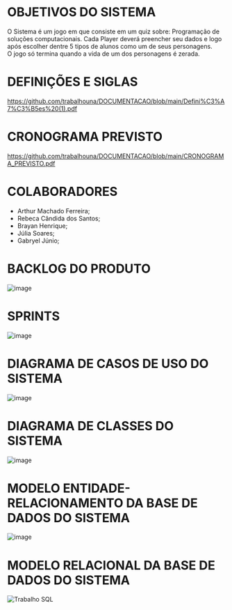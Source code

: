 # OBJETIVOS DO SISTEMA
O Sistema é um jogo em que consiste em um quiz sobre: Programação  de soluções computacionais. Cada Player deverá preencher seu dados e logo após escolher dentre 5 tipos de alunos como um de seus personagens.                          
O jogo só termina quando a vida de um dos personagens é zerada.
# DEFINIÇÕES E SIGLAS
https://github.com/trabalhouna/DOCUMENTACAO/blob/main/Defini%C3%A7%C3%B5es%20(1).pdf
# CRONOGRAMA PREVISTO
https://github.com/trabalhouna/DOCUMENTACAO/blob/main/CRONOGRAMA_PREVISTO.pdf
# COLABORADORES
- Arthur Machado Ferreira;
- Rebeca Cândida dos Santos;
- Brayan Henrique;
- Júlia Soares;
- Gabryel Júnio;
# BACKLOG DO PRODUTO
![image](https://user-images.githubusercontent.com/93957231/144930838-b9b09113-de83-483c-832f-56f6e1445031.png)

# SPRINTS
![image](https://user-images.githubusercontent.com/90733513/144957498-903e064d-3df5-49d3-91a8-064c7406dceb.png)

# DIAGRAMA DE CASOS DE USO DO SISTEMA
![image](https://user-images.githubusercontent.com/93957231/144485218-8dc76c88-3aa4-47c7-b172-3c139bad7af0.png)

# DIAGRAMA DE CLASSES DO SISTEMA
![image](https://user-images.githubusercontent.com/90733513/144492376-283fc69f-c530-45ce-9ee0-431134cf535f.png)

# MODELO ENTIDADE-RELACIONAMENTO DA BASE DE DADOS DO SISTEMA
![image](https://user-images.githubusercontent.com/90733513/144491506-afa80272-1057-4e9e-83b9-fc5236c7a930.png)

# MODELO RELACIONAL DA BASE DE DADOS DO SISTEMA
![Trabalho SQL](https://user-images.githubusercontent.com/90485182/144952144-e6319f09-1c7d-41c0-9755-19b3d6a7c86a.png)

